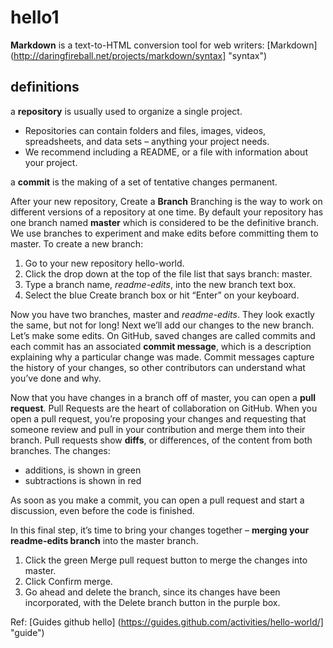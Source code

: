# hello1
**Markdown** is a text-to-HTML conversion tool for web writers: 
[Markdown] (http://daringfireball.net/projects/markdown/syntax] "syntax")
## definitions
a **repository** is usually used to organize a single project. 
  - Repositories can contain folders and files, images, videos, spreadsheets, and data sets – anything your project needs. 
  - We recommend including a README, or a file with information about your project. 
  
a **commit** is the making of a set of tentative changes permanent.  

After your new repository,  Create a **Branch**
Branching is the way to work on different versions of a repository at one time.
By default your repository has one branch named **master** which is considered to be the definitive branch. 
We use branches to experiment and make edits before committing them to master.
To create a new branch:

1.  Go to your new repository hello-world.
2.  Click the drop down at the top of the file list that says branch: master.
3.  Type a branch name, *readme-edits*, into the new branch text box.
4.  Select the blue Create branch box or hit “Enter” on your keyboard.

Now you have two branches, master and *readme-edits*. 
They look exactly the same, but not for long! Next we’ll add our changes to the new branch.
Let’s make some edits.
On GitHub, saved changes are called commits and each commit has an associated **commit message**, which is a description explaining why a particular change was made. 
Commit messages capture the history of your changes, so other contributors can understand what you’ve done and why.

Now that you have changes in a branch off of master, you can open a **pull request**.
Pull Requests are the heart of collaboration on GitHub. 
When you open a pull request, you’re proposing your changes and requesting that someone review and pull in your contribution and merge them into their branch. 
Pull requests show **diffs**, or differences, of the content from both branches. 
The changes:

- additions, is shown in green
- subtractions is shown in red

As soon as you make a commit, you can open a pull request 
and start a discussion, even before the code is finished.

In this final step, it’s time to bring your changes together – **merging your readme-edits branch** into the master branch.

1. Click the green Merge pull request button to merge the changes into master.
2. Click Confirm merge.
3. Go ahead and delete the branch, since its changes have been incorporated, with the Delete branch button in the purple box.

Ref: [Guides github hello] (https://guides.github.com/activities/hello-world/] "guide") 
